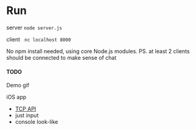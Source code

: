 # Run

server
`node server.js`

client &nbsp;
`nc localhost 8000`

No npm install needed, using core Node.js modules.
PS. at least 2 clients should be connected to make sense of chat 

#### TODO

Demo gif

iOS app
- [TCP API](https://developer.apple.com/library/archive/documentation/NetworkingInternet/Conceptual/NetworkingTopics/Articles/UsingSocketsandSocketStreams.html)
- just input
- console look-like
